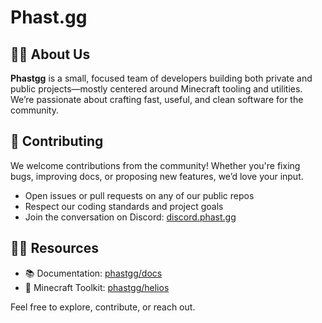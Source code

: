 # Phast.gg

## 🙋‍♀️ About Us
**Phastgg** is a small, focused team of developers building both private and public projects—mostly centered around Minecraft tooling and utilities. We’re passionate about crafting fast, useful, and clean software for the community.

## 🌈 Contributing
We welcome contributions from the community! Whether you're fixing bugs, improving docs, or proposing new features, we’d love your input.  
- Open issues or pull requests on any of our public repos  
- Respect our coding standards and project goals  
- Join the conversation on Discord: [discord.phast.gg](https://discord.phast.gg)

## 👩‍💻 Resources
- 📚 Documentation: [phastgg/docs](https://docs.phast.gg/)  
- 🔧 Minecraft Toolkit: [phastgg/helios](https://github.com/phastgg/helios)  

Feel free to explore, contribute, or reach out.
